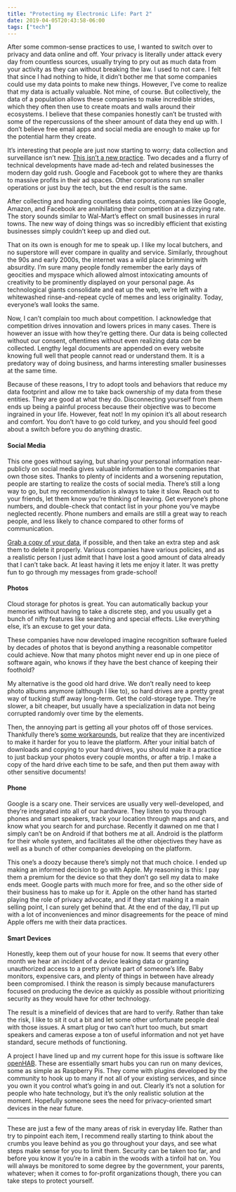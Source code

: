 ```yaml
---
title: "Protecting my Electronic Life: Part 2"
date: 2019-04-05T20:43:58-06:00
tags: ["tech"]
---
```


After some common-sense practices to use, I wanted to switch over to privacy and data online and off. Your privacy is literally under attack every day from countless sources, usually trying to pry out as much data from your activity as they can without breaking the law. I used to not care. I felt that since I had nothing to hide, it didn’t bother me that some companies could use my data points to make new things. However, I’ve come to realize that my data is actually valuable. Not mine, of course. But collectively, the data of a population allows these companies to make incredible strides, which they often then use to create moats and walls around their ecosystems. I believe that these companies honestly can’t be trusted with some of the repercussions of the sheer amount of data they end up with. I don’t believe free email apps and social media are enough to make up for the potential harm they create.

It’s interesting that people are just now starting to worry; data collection and surveillance isn’t new. [This isn’t a new practice](https://web.archive.org/web/20181004022716/https://www.bloomberg.com/news/articles/1994-09-04/database-marketing). Two decades and a flurry of technical developments have made ad-tech and related businesses the modern day gold rush. Google and Facebook got to where they are thanks to massive profits in their ad spaces. Other corporations run smaller operations or just buy the tech, but the end result is the same.

After collecting and hoarding countless data points, companies like Google, Amazon, and Facebook are annihilating their competition at a dizzying rate. The story sounds similar to Wal-Mart’s effect on small businesses in rural towns. The new way of doing things was so incredibly efficient that existing businesses simply couldn’t keep up and died out.

That on its own is enough for me to speak up. I like my local butchers, and no superstore will ever compare in quality and service. Similarly, throughout the 90s and early 2000s, the internet was a wild place brimming with absurdity. I’m sure many people fondly remember the early days of geocities and myspace which allowed almost intoxicating amounts of creativity to be prominently displayed on your personal page. As technological giants consolidate and eat up the web, we’re left with a whitewashed rinse-and-repeat cycle of memes and less originality. Today, everyone’s wall looks the same.

Now, I can’t complain too much about competition. I acknowledge that competition drives innovation and lowers prices in many cases. There is however an issue with how they’re getting there. Our data is being collected without our consent, oftentimes without even realizing data _can_ be collected. Lengthy legal documents are appended on every website knowing full well that people cannot read or understand them. It is a predatory way of doing business, and harms interesting smaller businesses at the same time.

Because of these reasons, I try to adopt tools and behaviors that reduce my data footprint and allow me to take back ownership of my data from these entities. They are good at what they do. Disconnecting yourself from them ends up being a painful process because their objective was to become ingrained in your life. However, feat not! In my opinion it’s all about research and comfort. You don’t have to go cold turkey, and you should feel good about a switch before you do anything drastic.

#### Social Media

This one goes without saying, but sharing your personal information near-publicly on social media gives valuable information to the companies that own those sites. Thanks to plenty of incidents and a worsening reputation, people are starting to realize the costs of social media. There’s still a long way to go, but my recommendation is always to take it slow. Reach out to your friends, let them know you’re thinking of leaving. Get everyone’s phone numbers, and double-check that contact list in your phone you’ve maybe neglected recently. Phone numbers and emails are still a great way to reach people, and less likely to chance compared to other forms of communication.

[Grab a copy of your data](https://web.archive.org/web/20180921123539/https://bigbrotherwatch.org.uk/2018/03/how-can-i-download-a-copy-of-my-facebook-data-what-is-included-and-what-isnt/), if possible, and then take an extra step and ask them to delete it properly. Various companies have various policies, and as a realistic person I just admit that I have lost a good amount of data already that I can’t take back. At least having it lets me enjoy it later. It was pretty fun to go through my messages from grade-school!

#### Photos

Cloud storage for photos is great. You can automatically backup your memories without having to take a discrete step, and you usually get a bunch of nifty features like searching and special effects. Like everything else, it’s an excuse to get your data.

These companies have now developed imagine recognition software fueled by decades of photos that is beyond anything a reasonable competitor could achieve. Now that many photos might never end up in one piece of software again, who knows if they have the best chance of keeping their foothold?

My alternative is the good old hard drive. We don’t really need to keep photo albums anymore (although I like to), so hard drives are a pretty great way of tucking stuff away long-term. Get the cold-storage type. They’re slower, a bit cheaper, but usually have a specialization in data not being corrupted randomly over time by the elements.

Then, the annoying part is getting all your photos off of those services. Thankfully there’s [some workarounds](https://web.archive.org/web/20190405022156/https://support.google.com/photos/thread/163999?hl=en), but realize that they are incentivized to make it harder for you to leave the platform. After your initial batch of downloads and copying to your hard drives, you should make it a practice to just backup your photos every couple months, or after a trip. I make a copy of the hard drive each time to be safe, and then put them away with other sensitive documents!

#### Phone

Google is a scary one. Their services are usually very well-developed, and they’re integrated into all of our hardware. They listen to you through phones and smart speakers, track your location through maps and cars, and know what you search for and purchase. Recently it dawned on me that I simply can’t be on Android if that bothers me at all. Android is the platform for their whole system, and facilitates all the other objectives they have as well as a bunch of other companies developing on the platform.

This one’s a doozy because there’s simply not that much choice. I ended up making an informed decision to go with Apple. My reasoning is this: I pay them a premium for the device so that they don’t go sell my data to make ends meet. Google parts with much more for free, and so the other side of their business has to make up for it. Apple on the other hand has started playing the role of privacy advocate, and if they start making it a main selling point, I can surely get behind that. At the end of the day, I’ll put up with a lot of inconveniences and minor disagreements for the peace of mind Apple offers me with their data practices.

#### Smart Devices

Honestly, keep them out of your house for now. It seems that every other month we hear an incident of a device leaking data or granting unauthorized access to a pretty private part of someone’s life. Baby monitors, expensive cars, and plenty of things in between have already been compromised. I think the reason is simply because manufacturers focused on producing the device as quickly as possible without prioritizing security as they would have for other technology.

The result is a minefield of devices that are hard to verify. Rather than take the risk, I like to sit it out a bit and let some other unfortunate people deal with those issues. A smart plug or two can’t hurt too much, but smart speakers and cameras expose a ton of useful information and not yet have standard, secure methods  of functioning.

A project I have lined up and my current hope for this issue is software like [openHAB](https://www.openhab.org/). These are essentially smart hubs you can run on many devices, some as simple as Raspberry Pis. They come with plugins developed by the community to hook up to many if not all of your existing services, and since you own it you control what’s going in and out. Clearly it’s not a solution for people who hate technology, but it’s the only realistic solution at the moment. Hopefully  someone sees the need for privacy-oriented smart devices in the near future.

---

These are just a few of the many areas of risk in everyday life. Rather than try to pinpoint each item, I recommend really starting to think about the crumbs you leave behind as you go throughout your days, and see what steps make sense for you to limit them. Security can be taken too far, and before you know it you’re in a cabin in the woods with a tinfoil hat on. You will always be monitored to some degree by the government, your parents, whatever; when it comes to for-profit organizations though, there you can take steps to protect yourself.
